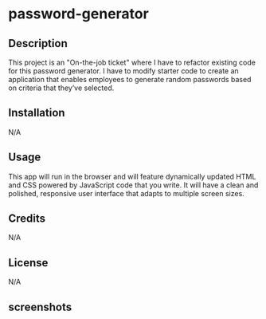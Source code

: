 # password-generator

## Description 
This project is an "On-the-job ticket" where I have to refactor existing code for this password generator. I have to modify starter code to create an application that enables employees to generate random passwords based on criteria that they’ve selected.     

## Installation 
N/A  

## Usage 
 This app will run in the browser and will feature dynamically updated HTML and CSS powered by JavaScript code that you write. It will have a clean and polished, responsive user interface that adapts to multiple screen sizes. 

## Credits 
N/A  

## License 
N/A



## screenshots

